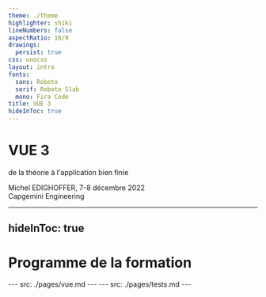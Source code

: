 ```yaml
---
theme: ./theme
highlighter: shiki
lineNumbers: false
aspectRatio: 16/9
drawings:
  persist: true
css: unocss
layout: intro
fonts:
  sans: Roboto
  serif: Roboto Slab
  mono: Fira Code
title: VUE 3
hideInToc: true
---
```


# VUE 3

<span uppercase font-mono>de la théorie à l'application bien finie</span>

<div absolute bottom-6 right-15 text-right >
  Michel EDIGHOFFER, 7-8 décembre 2022
  <div text-cap>Capgemini Engineering</div>
</div>

<style>
  h1 {
    --at-apply: vue-brand;
  }
</style>

<!--
DSD
-->

---
hideInToc: true
---

# Programme de la formation

<Toc maxDepth="2" />
---
src: ./pages/vue.md
---
---
src: ./pages/tests.md
---

